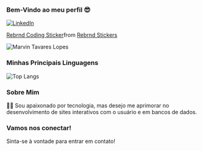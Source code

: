 ### Bem-Vindo ao meu perfil 😎

[![LinkedIn](https://img.shields.io/badge/LinkedIn-0077B5?style=for-the-badge&logo=linkedin&logoColor=white)](https://www.linkedin.com/in/marvin-tavares)

<div class="tenor-gif-embed" data-postid="5486586409214780761" data-share-method="host" data-aspect-ratio="1" data-width="100%"><a href="https://tenor.com/view/rebrnd-coding-programmer-programming-gif-5486586409214780761">Rebrnd Coding Sticker</a>from <a href="https://tenor.com/search/rebrnd-stickers">Rebrnd Stickers</a></div> <script type="text/javascript" async src="https://tenor.com/embed.js"></script>

![Marvin Tavares Lopes](https://github-readme-stats.vercel.app/api?username=MarvinTL-24&show_icons=true&theme=tokyonight)

### Minhas Principais Linguagens
![Top Langs](https://github-readme-stats.vercel.app/api/top-langs/?username=MarvinTL-24&layout=compact&theme=tokyonight)

### Sobre Mim
👨‍💻 Sou apaixonado por tecnologia, mas desejo me aprimorar no desenvolvimento de sites interativos com o usuário e em bancos de dados.

### Vamos nos conectar!
Sinta-se à vontade para entrar em contato!
